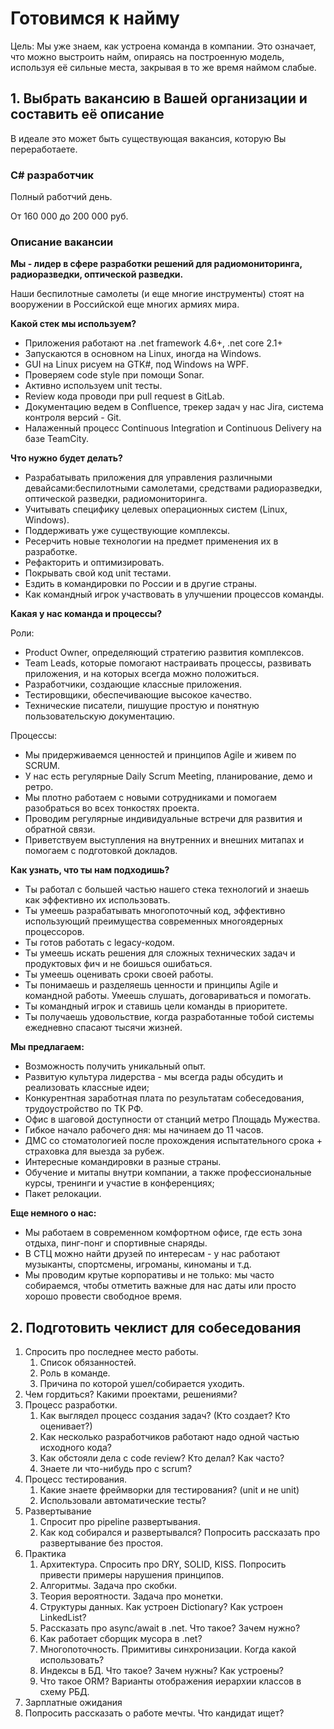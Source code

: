 # Готовимся к найму

Цель: Мы уже знаем, как устроена команда в компании. Это означает, что можно
выстроить найм, опираясь на построенную модель, используя её сильные места,
закрывая в то же время наймом слабые.

## 1. Выбрать вакансию в Вашей организации и составить её описание

В идеале это может быть существующая вакансия, которую Вы переработаете.

### C# разработчик

Полный работчий день.

От 160 000 до 200 000 руб.

### Описание вакансии

**Мы - лидер в сфере разработки решений для радиомониторинга, радиоразведки,
оптической разведки.**

Наши беспилотные самолеты (и еще многие инструменты)
стоят на вооружении в Российской еще многих армиях мира.

**Какой стек мы используем?**

* Приложения работают на .net framework 4.6+, .net core 2.1+
* Запускаются в основном на Linux, иногда на Windows.
* GUI на Linux рисуем на GTK#, под Windows на WPF.
* Проверяем code style при помощи Sonar.
* Активно используем unit тесты.
* Review кода проводи при pull request в GitLab.
* Документацию ведем в Confluence, трекер задач у нас Jira, система контроля
версий - Git.
* Налаженный процесс Continuous Integration и Continuous Delivery на базе
TeamCity.

**Что нужно будет делать?**

* Разрабатывать приложения для управления различными девайсами:беспилотными
самолетами, средствами радиоразведки, оптической разведки, радиомониторинга.
* Учитывать специфику целевых операционных систем (Linux, Windows).
* Поддерживать уже существующие комплексы.
* Ресерчить новые технологии на предмет применения их в разработке.
* Рефакторить и оптимизировать.
* Покрывать свой код unit тестами.
* Ездить в командировки по России и в другие страны.
* Как командный игрок участвовать в улучшении процессов команды.

**Какая у нас команда и процессы?**

Роли:

* Product Owner, определяющий стратегию развития комплексов.
* Team Leads, которые помогают настраивать процессы, развивать приложения, и
на которых всегда можно положиться.
* Разработчики, создающие классные приложения.
* Тестировщики, обеспечивающие высокое качество.
* Технические писатели, пишущие простую и понятную пользовательскую
документацию.

Процессы:

* Мы придерживаемся ценностей и принципов Agile и живем по SCRUM.
* У нас есть регулярные Daily Scrum Meeting, планирование, демо и ретро.
* Мы плотно работаем с новыми сотрудниками и помогаем разобраться во всех
тонкостях проекта.
* Проводим регулярные индивидуальные встречи для развития и обратной связи.
* Приветствуем выступления на внутренних и внешних митапах и помогаем с
подготовкой докладов.

**Как узнать, что ты нам подходишь?**

* Ты работал с большей частью нашего стека технологий и знаешь как эффективно
их использовать.
* Ты умеешь разрабатывать многопоточный код, эффективно использующий
преимущества современных многоядерных процессоров.
* Ты готов работать с legacy-кодом.
* Ты умеешь искать решения для сложных технических задач и продуктовых фич и не
боишься ошибаться.
* Ты умеешь оценивать сроки своей работы.
* Ты понимаешь и разделяешь ценности и принципы Agile и командной работы. Умеешь
слушать, договариваться и помогать.
* Ты командный игрок и ставишь цели команды в приоритете.
* Ты получаешь удовольствие, когда разработанные тобой системы ежедневно спасают
тысячи жизней.

**Мы предлагаем:**

* Возможность получить уникальный опыт.
* Развитую культура лидерства - мы всегда рады обсудить и реализовать классные идеи;
* Конкурентная заработная плата по результатам собеседования, трудоустройство по
ТК РФ.
* Офис в шаговой доступности от станций метро Площадь Мужества.
* Гибкое начало рабочего дня: мы начинаем до 11 часов.
* ДМС со стоматологией после прохождения испытательного срока + страховка для
выезда за рубеж.
* Интересные командировки в разные страны.
* Обучение и митапы внутри компании, а также профессиональные курсы, тренинги и
участие в конференциях;
* Пакет релокации.

**Еще немного о нас:**

* Мы работаем в современном комфортном офисе, где есть зона отдыха, пинг-понг и
спортивные снаряды.
* В СТЦ можно найти друзей по интересам - у нас работают музыканты, спортсмены,
игроманы, киноманы и т.д.
* Мы проводим крутые корпоративы и не только: мы часто собираемся, чтобы
отметить важные для нас даты или просто хорошо провести свободное время.
  
## 2. Подготовить чеклист для собеседования

1. Спросить про последнее место работы.
   1. Список обязанностей.
   2. Роль в команде.
   3. Причина по которой ушел/собирается уходить.
2. Чем гордиться? Какими проектами, решениями?
3. Процесс разработки.
   1. Как выглядел процесс создания задач? (Кто создает? Кто оценивает?)
   2. Как несколько разработчиков работают надо одной частью исходного кода?
   3. Как обстояли дела с code review? Кто делал? Как часто?
   4. Знаете ли что-нибудь про с scrum?
4. Процесс тестирования.
   1. Какие знаете фреймворки для тестирования? (unit и не unit)
   2. Использовали автоматические тесты?
5. Развертывание
   1. Спросит про pipeline развертывания.
   2. Как код собирался и развертывался? Попросить рассказать про развертывание
без простоя.
6. Практика
   1. Архитектура. Спросить про DRY, SOLID, KISS. Попросить привести примеры
нарушения принципов.
   2. Алгоритмы. Задача про скобки.
   3. Теория вероятности. Задача про монетки.
   4. Структуры данных. Как устроен Dictionary? Как устроен LinkedList?
   5. Рассказать про async/await в .net. Что такое? Зачем нужно?
   6. Как работает сборщик мусора в .net?
   7. Многопоточность. Примитивы синхронизации. Когда какой использовать?
   8. Индексы в БД. Что такое? Зачем нужны? Как устроены?
   9. Что такое ORM? Варианты отображения иерархии классов в схему РБД.
7. Зарплатные ожидания
8. Попросить рассказать о работе мечты. Что кандидат ищет?
